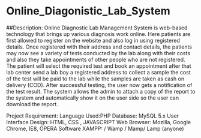 # Online_Diagonistic_Lab_System
 
##Description:
Online Diagnostic Lab Management System is web-based technology that brings up various diagnosis work online. Here patients are first allowed to register on the website and also log in using registered details. Once registered with their address and contact details, the patients may now see a variety of tests conducted by the lab along with their costs and also they take appointments of other people who are not registered. The patient will select the required test and book an appointment after that lab center send a lab boy a registered address to collect a sample the cost of the test will be paid to the lab while the samples are taken as cash on delivery (COD). After successful testing, the user now gets a notification of the test result. The system allows the admin to attach a copy of the report to the system and automatically show it on the user side so the user can download the report.

Project Requirement:
Language Used:PHP
Database:	MySQL 5.x
User Interface Design:	HTML, CSS , JAVASCRIPT
Web Browser:	Mozilla, Google Chrome, IE8, OPERA
Software	XAMPP: / Wamp / Mamp/ Lamp (anyone)
